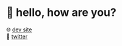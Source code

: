 # 👋 hello, how are you? 

🌐 [dev site](https://sznm.dev)<br/>
🦜 [twitter](https://twitter.com/sozonome)
